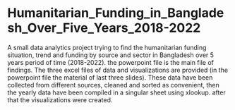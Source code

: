 # Humanitarian_Funding_in_Bangladesh_Over_Five_Years_2018-2022
A small data analytics project trying to find the humanitarian funding situation, trend and funding by source and sector in Bangladesh over 5 years period of time (2018-2022). the powerpoint file is the main file of findings. The three excel files of data and visualizations are provided (in the powerpoint file the material of last three slides). These data have been collected from different sources, cleaned and sorted as convenient, then the yearly data have been compiled in a singular sheet using xlookup. after that the visualizations were created.
